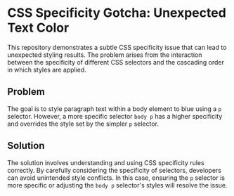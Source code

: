 # CSS Specificity Gotcha: Unexpected Text Color

This repository demonstrates a subtle CSS specificity issue that can lead to unexpected styling results. The problem arises from the interaction between the specificity of different CSS selectors and the cascading order in which styles are applied.

## Problem

The goal is to style paragraph text within a body element to blue using a `p` selector. However, a more specific selector `body p` has a higher specificity and overrides the style set by the simpler `p` selector.

## Solution

The solution involves understanding and using CSS specificity rules correctly.  By carefully considering the specificity of selectors, developers can avoid unintended style conflicts. In this case, ensuring the `p` selector is more specific or adjusting the `body p` selector's styles will resolve the issue.
